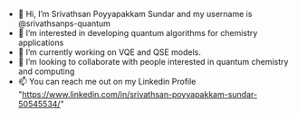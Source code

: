 - 👋 Hi, I’m Srivathsan Poyyapakkam Sundar and my username is @srivathsanps-quantum
- 👀 I’m interested in developing quantum algorithms for chemistry applications
- 🌱 I’m currently working on VQE and QSE models. 
- 💞️ I’m looking to collaborate with people interested in quantum chemistry and computing
- 📫 You can reach me out on my Linkedin Profile "https://www.linkedin.com/in/srivathsan-poyyapakkam-sundar-50545534/"

<!---
srivathsanps-quantum/srivathsanps-quantum is a ✨ special ✨ repository because its `README.md` (this file) appears on your GitHub profile.
You can click the Preview link to take a look at your changes.
--->
